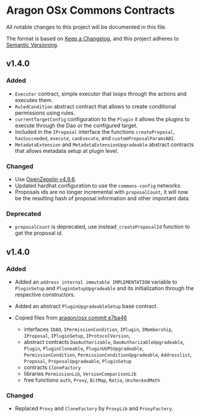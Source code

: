 # Aragon OSx Commons Contracts

All notable changes to this project will be documented in this file.

The format is based on [Keep a Changelog](https://keepachangelog.com/en/1.0.0/),
and this project adheres to [Semantic Versioning](https://semver.org/spec/v2.0.0.html).

## v1.4.0

### Added

- `Executor` contract, simple executor that loops through the actions and executes them.
- `RuledCondition` abstract contract that allows to create conditional permissions using rules.
- `currentTargetConfig` configuration to the `Plugin` it allows the plugins to execute through the Dao or the configured target.
- Included in the `IProposal` interface the functions `createProposal`, `hasSucceeded`, `execute`, `canExecute`, and `customProposalParamsABI`.
- `MetadataExtension` and `MetadataExtensionUpgradeable` abstract contracts that allows metadata setup at plugin level.

### Changed

- Use [OpenZepplin v4.9.6](https://github.com/OpenZeppelin/openzeppelin-contracts/releases/tag/v4.9.6).
- Updated hardhat configuration to use the `commons-config` networks.
- Proposals ids are no longer incremental with `proposalCount`, it will now be the resulting hash of proposal information and other important data.

### Deprecated

- `proposalCount` is deprecated, use instead`_createProposalId` function to get the proposal id.

## v1.4.0

### Added

- Added an `address internal immutable IMPLEMENTATION` variable to `PluginSetup` and `PluginSetupUpgradeable` and its initialization through the respective constructors.

- Added an abstract `PluginUpgradeableSetup` base contract.

- Copied files from [aragon/osx commit e7ba46](https://github.com/aragon/osx/tree/e7ba46026db96931d3e4a585e8f30c585906e1fc)

  - interfaces `IDAO`, `IPermissionCondition`, `IPlugin`, `IMembership`, `IProposal`, `IPluginSetup`, `IProtocolVersion`,
  - abstract contracts `DaoAuthorizable`, `DaoAuthorizableUpgradeable`, `Plugin`, `PluginCloneable`, `PluginUUPSUpgradeable`, `PermissionCondition`, `PermissionConditionUpgradeable`, `Addresslist`, `Proposal`, `ProposalUpgradeable`, `PluginSetup`
  - contracts `CloneFactory`
  - libraries `PermissionLib`, `VersionComparisonLib`
  - free functions `auth`, `Proxy`, `BitMap`, `Ratio`, `UncheckedMath`

### Changed

- Replaced `Proxy` and `CloneFactory` by `ProxyLib` and `ProxyFactory`.
